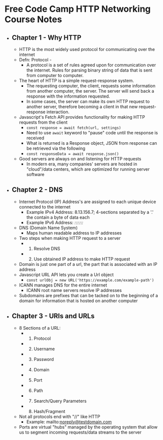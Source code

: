 # Free Code Camp HTTP Networking Course Notes

* ## Chapter 1 - Why HTTP
  * HTTP is the most widely used protocol for communicating over the internet
  * Defn: Protocol -
    * A protocol is a set of rules agreed upon for communication over the internet. Rules for parsing binary string of data that is sent from computer to computer.
  * The heart of HTTP is a simple request-response system.
    * The requesting computer, the client, requests some information from another computer, the server. The server will send back a response with the information requested.
    * In some cases, the server can make its own HTTP request to another server, therefore becoming a client in that new request-response interaction.
  * Javascript's Fetch API provides functionality for making HTTP requests from the client
    * `const response = await fetch(url, settings) `
    * Need to use `await` keyword to "pause" code until the response is received
    * What is returned is a Response object, JSON from response can be retrieved via the following
    * ` const responseData = await response.json() `
  * Good servers are always on and listening for HTTP requests
    * In modern era, many companies' servers are hosted in "cloud"/data centers, which are optimized for running server software
* ## Chapter 2 - DNS
  * Internet Protocol (IP) Address's are assigned to each unique device connected to the internet
    * Example IPv4 Address: 8.13.156.7; 4-sections separated by a '.' the contain a byte of data each
    * Example IPv6 Address: _:_:_:_:_:_:_:_
  * DNS (Domain Name System)
    * Maps human readable address to IP addresses
  * Two steps when making HTTP request to a server
    * 1. Resolve DNS
    * 2. Use obtained IP address to make HTTP request
  * Domain is just one part of a url, the part that is associated with an IP address
  * Javascript URL API lets you create a Url object
    * ``` const urlObj = new URL('https://example.com/example-path') ```
  * ICANN manages DNS for the entire internet
    * ICANN root name servers resolve IP addresses
  * Subdomains are prefixes that can be tacked on to the beginning of a domain for information that is hosted on another computer
* ## Chapter 3 - URIs and URLs
  * 8 Sections of a URL:
    * 1. Protocol
    * 2. Username
    * 3. Password
    * 4. Domain
    * 5. Port
    * 6. Path
    * 7. Search/Query Parameters
    * 8. Hash/Fragment
  * Not all protocols end with "//" like HTTP
    * Example: mailto:noreply@testdomain.com
  * Ports are virtual "hubs" managed by the operating system that allow us to segment incoming requests/data streams to the server


